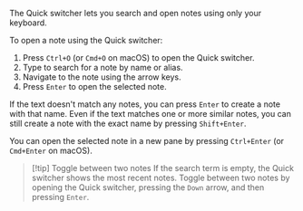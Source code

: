 The Quick switcher lets you search and open notes using only your keyboard.

To open a note using the Quick switcher:

1. Press `Ctrl+O` (or `Cmd+O` on macOS) to open the Quick switcher.
1. Type to search for a note by name or alias.
1. Navigate to the note using the arrow keys.
1. Press `Enter` to open the selected note.

If the text doesn't match any notes, you can press `Enter` to create a note with that name. Even if the text matches one or more similar notes, you can still create a note with the exact name by pressing `Shift+Enter`.

You can open the selected note in a new pane by pressing `Ctrl+Enter` (or `Cmd+Enter` on macOS).

> [!tip] Toggle between two notes
> If the search term is empty, the Quick switcher shows the most recent notes. Toggle between two notes by opening the Quick switcher, pressing the `Down` arrow, and then pressing `Enter`.
